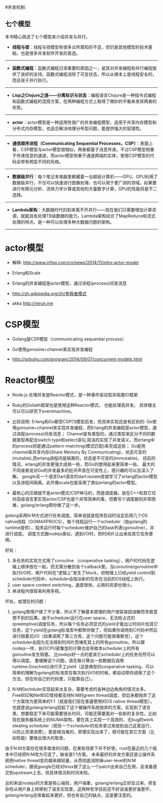 #并发机制:

## 七个模型

本书精心挑选了七个模型来介绍并发与并行。

* **线程与锁**：线程与锁模型有很多众所周知的不足，但仍是其他模型的技术基础，也是很多并发软件开发的首选。

---

* **函数式编程**：函数式编程日渐重要的原因之一，是其对并发编程和并行编程提供了良好的支持。函数式编程消除了可变状态，所以从根本上是线程安全的，而且易于并行执行。

---

* **Lisp之Clojure之道——分离标识与状态**：编程语言Clojure是一种指令式编程和函数式编程的混搭方案，在两种编程方式上取得了微妙的平衡来发挥两者的优势。

---

* **actor**：actor模型是一种适用性很广的并发编程模型，适用于共享内存模型和分布式内存模型，也适合解决地理分布型问题，能提供强大的容错性。

---

* **通信顺序进程（Communicating Sequential Processes，CSP）**：表面上看，CSP模型与actor模型很相似，两者都基于消息传递。不过CSP模型侧重于传递信息的通道，而actor模型侧重于通道两端的实体，使用CSP模型的代码会带有明显不同的风格。

---

* **数据级并行**：每个笔记本电脑里都藏着一台超级计算机——GPU。GPU利用了数据级并行，不仅可以快速进行图像处理，也可以用于更广阔的领域。如果要进行有限元分析、流体力学计算或其他的大量数字计算，GPU的性能将是不二选择。

---

* **Lambda架构**：大数据时代的到来离不开并行——现在我们只需要增加计算资源，就能具有处理TB级数据的能力。Lambda架构综合了MapReduce和流式处理的特点，是一种可以处理多种大数据问题的架构。

-------


# actor模型

- 解释: <http://www.infoq.com/cn/news/2014/11/intro-actor-model>
- Erlang和Scale
- Erlang的并发编程是actor模型，通过进程(process)间发消息
- <http://zh.wikipedia.org/zh/參與者模式>

- akka <http://rerun.me>

# CSP模型

- Golang是CSP模型（communicating sequential process）
- Go使用gorouine+channel来实现并发编程

- <http://sobuhu.com/program/2014/09/07/concurrent-models.html>


# Reactor模型

 - Node.js 处理并发是Reactor模式，是一种事件驱动型非阻塞IO框架
 - Ruby的Goliath框架也是使用这种Reactor模式， 也能处理高并发， 具体楼主可以可以研究下eventmachine。

 - 比较说明: Erlang和Go都受CSP[1]模型启发，但具体实现还是有区别的:
 Go使用gorouine+channel来实现并发编程，而Erlang的并发编程是actor模型，通过进程(process)间发消息；
 Channel是有类型的，通过类型来区分不同的数据类型再配合switch type和select语句,简洁的实现了并发语义，而erlang中的process则是通过pattern-matching(模式匹配)来完成这些；
 Go是用channel来共享内存(Share Memory By Communicating)，状态可变的(mutable),而erlang进程间是隔离的，状态是不可变的(immutable)。
 目前的情况，erlang的并发更强大成熟一些，而Go的使用起来更简单一些。
 最大的不同或者说对Go的并发最多的批评声音在可变性上，感兴趣的可以去深入了解。
 google另一个语言Dart语言的dart:isolate库就学习了erlang的actor模型以及进程间隔离。此外像scala也是采用了类似erlang的actor模型。

 - 最核心的压根就不是actor模式/CSP神马的，而是调度器。放在C++和其它任何高级语言里实现actor/CSP也是个非常简单的事，但要写个调度器则非常困难，golang/erlang帮你做了这一步。

golang采用N:M方式进行任务调度。简单说就是程序启动时设定启用几个OS native线程（GOMAXPROCS），每个线程运行一个scheduler（由golang的runtime提供），程序运行时每个scheduler维护自己的task列表(goroutine），并进行调度。
调度方式跟nodejs类似，遇到I/O时，把时间片让出来给其它任务使用。

好处：
1. 多任务的实现方式用了coroutine （cooperative tasking），用户的代码在逻辑上顺序放在一起，而无需分散到各个callback里。当coroutine/goroutine中执行I/O时，用户代码在“逻辑上”发生了block，但物理上已经yield control到scheduler代码中，scheduler会指派新的任务在当前的OS线程上执行。
2. user space context switching，速度很快，占用的资源也很小。
3. 单进程内很容易利用多核。`

坏处，或潜在的问题：

1. golang帮用户做了不少事，所以不了解基本原理的用户很容易因误解而导致意想不到的后果。由于scheduler运行在user space，无法抢占式的(preemptive)调度任务，所以每个任务必须显式的yield才能出让时间片给其它任务，这个yield在golang标准库中都帮你做了，但如果你调用到C代码中然后进行阻塞式I/O（如果调用了第三方库，这个问题可能很难察觉），这个scheduler会因为无法得到时间片而堵死其上的所有goroutine。所以跟nodejs一样，执行CPU密集型的计算也会导致本scheduler上的所有goroutine发生阻塞。
比nodejs好一点的是其它scheduler上的任务任然可以得以调度。
要缓解这个问题，请在每计算出一些数据后调用runtime.Gosched()进行手工yield（这是典型的cooperative tasking，可以简单的理解为golang的标准库在每次执行I/O的时候，都自动帮你调用了这个方法，但在你自己的代码里，只能靠自己）。

2. N:M的schduler实现起来太复杂，需要考虑的各种边边角角的情况太多。FreeBSD和NetBSD曾经都支持N:M的green thread调度，但后来都抛弃了这个方案改为更简单的1:1（就是我们现在普遍使用的OS native thread模型）。也就是说golang/erlang拾起了这个被操作系统抛弃的方案，实现到了语言里。想要稳定下来可能需要很长时间，可能还需要面对一些新的复杂性，比如现在服务器系统上的NUMA架构，要在其上实现一个高效的、无bug的work stealing scheduler（把另一个scheduler的任务拿过来放到自己这里运行，以防止资源浪费），那是相当难的，即便实现出来了，很可能在其它方面（比如性能）要做出很大的取舍。

由于N:M方案存在很多取舍的问题，在某些场景下并不好使，rust在最近的几个版本中已经把N:M改为可选了，缺省是1:1方案。
未来最好的并发方案还是让操作系统把native thread变的越来越轻量，从而彻底消除掉user-level的N:M scheduler，据说google已经对linux做了这么一个patch出来自己在用，且准备提交到upstream上去，但具体情况和时间未知。

总的来说nodejs的方案是核心端轻，用户端重，golang/erlang正好反过来，把复杂性从用户身上转移到了语言实现里，这两种哲学目前还不好说谁更好谁更坏，golang/erlang总体看起来更好，但也有自己的缺点，这是要注意的。


